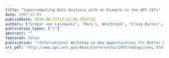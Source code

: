 ```yaml
---
title: "Supercomputing Data Analysis with an Example on the APS CATs"
date: 1997-12-01
publishDate: 2019-08-21T13:12:56.701271Z
authors: ["Gregor von Laszewski", "Mary L. Westbrook", "Craig Barnes", "Ian Foster"]
publication_types: ["1"]
abstract: ""
featured: false
publication: "*International Workshop on New Opportunities for Better User Group Software (NOBUGS)*"
url_pdf: "http://www.aps.anl.gov/News/Conferences/1997/nobugs/vonL.html"
---
```


